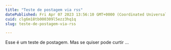 ```yaml
---
title: "Teste de postagem via rss"
datePublished: Fri Apr 07 2023 13:56:10 GMT+0000 (Coordinated Universal Time)
cuid: clg6m18tb000309l5ezz3hq1q
slug: teste-de-postagem-via-rss

---
```


Esse é um teste de postagem. Mas se quiser pode curtir ...